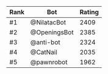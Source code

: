 Rank|Bot|Rating
---|---|---
#1|@NilatacBot|2409
#2|@OpeningsBot|2385
#3|@anti-bot|2324
#4|@CatNail|2035
#5|@pawnrobot|1962

